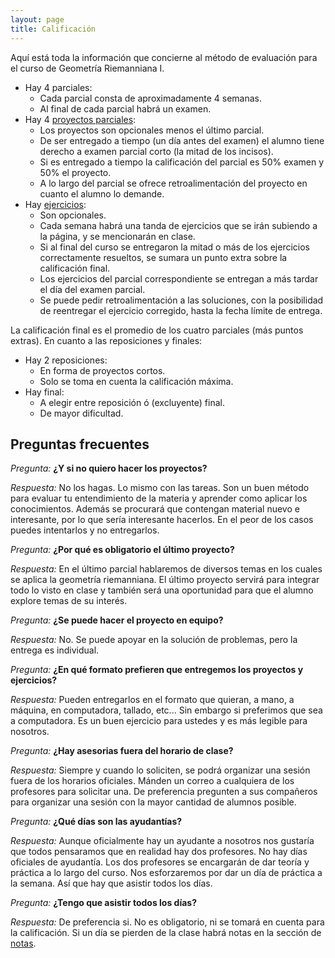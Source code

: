 ```yaml
---
layout: page
title: Calificación
---
```


Aquí está toda la información que concierne al método de evaluación para el curso de Geometría Riemanniana I.

*   Hay 4 parciales:
    -   Cada parcial consta de aproximadamente 4 semanas.
    -   Al final de cada parcial habrá un examen.
*   Hay 4 [proyectos parciales](proyectos.md):
    -   Los proyectos son opcionales menos el último parcial.
    -   De ser entregado a tiempo (un día antes del examen) el alumno tiene derecho a examen parcial corto (la mitad de los incisos).
    -   Si es entregado a tiempo la calificación del parcial es 50% examen y 50% el proyecto.
    -   A lo largo del parcial se ofrece retroalimentación del proyecto en cuanto el alumno lo demande.
*   Hay [ejercicios](ejercicios.md):
    -   Son opcionales.
    -   Cada semana habrá una tanda de ejercicios que se irán subiendo a la página, y se mencionarán en clase.
    -   Si al final del curso se entregaron la mitad o más de los ejercicios correctamente resueltos, se sumara un punto extra sobre la calificación final.
    -   Los ejercicios del parcial correspondiente se entregan a más tardar el día del examen parcial.
    -   Se puede pedir retroalimentación a las soluciones, con la posibilidad de reentregar el ejercicio corregido, hasta la fecha límite de entrega.

La calificación final es el promedio de los cuatro parciales (más puntos extras). En cuanto a las reposiciones y finales:

*   Hay 2 reposiciones:
    -   En forma de proyectos cortos.
    -   Solo se toma en cuenta la calificación máxima.
*   Hay final:
    -   A elegir entre reposición ó (excluyente) final.
    -   De mayor dificultad.

## Preguntas frecuentes

*Pregunta:* **¿Y si no quiero hacer los proyectos?**

*Respuesta:* No los hagas. Lo mismo con las tareas. Son un buen método para evaluar tu entendimiento de la materia y aprender como aplicar los conocimientos. Además se procurará que contengan material nuevo e interesante, por lo que sería interesante hacerlos. En el peor de los casos puedes intentarlos y no entregarlos.

*Pregunta:* **¿Por qué es obligatorio el último proyecto?**

*Respuesta:* En el último parcial hablaremos de diversos temas en los cuales se aplica la geometría riemanniana. El último proyecto servirá para integrar todo lo visto en clase y también será una oportunidad para que el alumno explore temas de su interés.

*Pregunta:* **¿Se puede hacer el proyecto en equipo?**

*Respuesta:* No. Se puede apoyar en la solución de problemas, pero la entrega es individual.

*Pregunta:* **¿En qué formato prefieren que entregemos los proyectos y ejercicios?**

*Respuesta:* Pueden entregarlos en el formato que quieran, a mano, a máquina, en computadora, tallado, etc... Sin embargo si preferimos que sea a computadora. Es un buen ejercicio para ustedes y es más legible para nosotros.

*Pregunta:* **¿Hay asesorias fuera del horario de clase?**

*Respuesta:* Siempre y cuando lo soliciten, se podrá organizar una sesión fuera de los horarios oficiales. Mánden un correo a cualquiera de los profesores para solicitar una. De preferencia pregunten a sus compañeros para organizar una sesión con la mayor cantidad de alumnos posible.

*Pregunta:* **¿Qué días son las ayudantías?**

*Respuesta:* Aunque oficialmente hay un ayudante a nosotros nos gustaría que todos pensaramos que en realidad hay dos profesores. No hay días oficiales de ayudantía. Los dos profesores se encargarán de dar teoría y práctica a lo largo del curso. Nos esforzaremos por dar un día de práctica a la semana. Así que hay que asistir todos los días.

*Pregunta:* **¿Tengo que asistir todos los días?**

*Respuesta:* De preferencia si. No es obligatorio, ni se tomará en cuenta para la calificación. Si un día se pierden de la clase habrá notas en la sección de [notas](notas.md).
